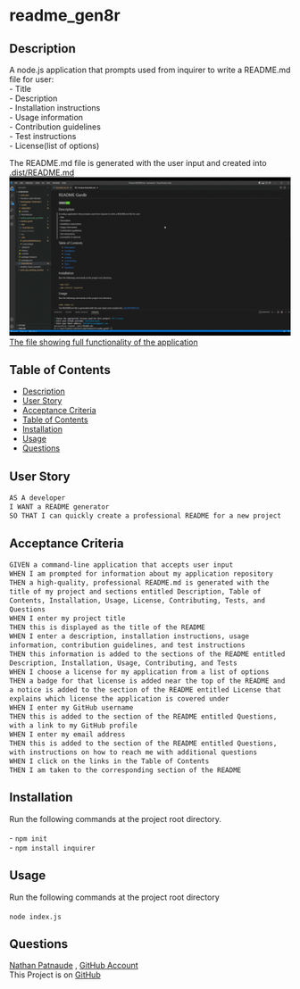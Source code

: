 # readme_gen8r


## Description
  
A node.js application that prompts used from inquirer to write a README.md file for user:</br>- Title</br>- Description</br>- Installation instructions</br>- Usage information</br>- Contribution guidelines</br>- Test instructions</br>- License(list of options)


 The README.md file is generated with the user input and created into [.dist/README.md](.dist/README.md)</br>![README Gen8r](./src/Readmegen8r.gif)</br>[The file showing full functionality of the application](./src/ReadmeGen8rLive.mp4)  
  
## Table of Contents
- [Description](#description)
- [User Story](#user-story)
- [Acceptance Criteria](#acceptance-criteria)
- [Table of Contents](#table-of-contents)
- [Installation](#installation)
- [Usage](#usage)
- [Questions](#questions)

## User Story
  
```
AS A developer
I WANT a README generator
SO THAT I can quickly create a professional README for a new project
```
  
## Acceptance Criteria
  
``` 
GIVEN a command-line application that accepts user input
WHEN I am prompted for information about my application repository
THEN a high-quality, professional README.md is generated with the title of my project and sections entitled Description, Table of Contents, Installation, Usage, License, Contributing, Tests, and Questions
WHEN I enter my project title
THEN this is displayed as the title of the README
WHEN I enter a description, installation instructions, usage information, contribution guidelines, and test instructions
THEN this information is added to the sections of the README entitled Description, Installation, Usage, Contributing, and Tests
WHEN I choose a license for my application from a list of options
THEN a badge for that license is added near the top of the README and a notice is added to the section of the README entitled License that explains which license the application is covered under
WHEN I enter my GitHub username
THEN this is added to the section of the README entitled Questions, with a link to my GitHub profile
WHEN I enter my email address
THEN this is added to the section of the README entitled Questions, with instructions on how to reach me with additional questions
WHEN I click on the links in the Table of Contents
THEN I am taken to the corresponding section of the README
```


## Installation 
Run the following commands at the project root directory.</br></br>- `npm init`</br>- `npm install inquirer`
  
## Usage 
Run the following commands at the project root directory</br></br>`node index.js`

## Questions
[Nathan Patnaude](mailto:Nathanpatnaude@gmail.com) , [GitHub Account](https://github.com/Nathanpatnaude)<br />
This Project is on [GitHub](https://github.com/Nathanpatnaude/readme_gen8r)